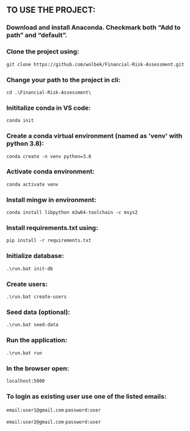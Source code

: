 ## TO USE THE PROJECT:

### Download and install Anaconda. Checkmark both “Add to path” and “default”.

### Clone the project using:
```git clone https://github.com/wolbek/Financial-Risk-Assessment.git```

### Change your path to the project in cli:
```cd .\Financial-Risk-Assessment\```

### Inititalize conda in VS code:
```conda init```

### Create a conda virtual environment (named as 'venv' with python 3.8):
```conda create -n venv python=3.8```

### Activate conda environment:
```conda activate venv```

### Install mingw in environment:
```conda install libpython m2w64-toolchain -c msys2```

### Install requirements.txt using:
```pip install -r requirements.txt```

### Initialize database:  
```.\run.bat init-db```

### Create users:  
```.\run.bat create-users```

### Seed data (optional):   
```.\run.bat seed-data```

### Run the application:   
```.\run.bat run```

### In the browser open:
```localhost:5000```

### To login as existing user use one of the listed emails:

```email:user1@gmail.com```
```password:user```

```email:user2@gmail.com```
```password:user```
